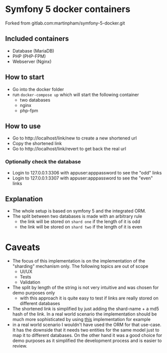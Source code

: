 # Symfony 5 docker containers
Forked from gitlab.com:martinpham/symfony-5-docker.git

## Included containers

- Database (MariaDB)
- PHP (PHP-FPM)
- Webserver (Nginx)

## How to start
- Go into the docker folder
- run `docker-compose up` which will start the following container
    - two databases
    - nginx
    - php-fpm
 
## How to use
- Go to http://localhost/link/new to create a new shortened url
- Copy the shortened link
- Go to http://localhost/link/revert to get back the real url

### Optionally check the database
- Login to 127.0.0.1:3306 with appuser:apppassword to see the "odd" links 
- Login to 127.0.0.1:3307 with appuser:apppassword to see the "even" links 

## Explanation
- The whole setup is based on symfony 5 and the integrated ORM.
- The split between two databases is made with an arbitrary rule
    - the link will be stored on `shard one` if the length of it is odd
    - the link will be stored on `shard two` if the length of it is even
    
# Caveats
- The focus of this implementation is on the implementation of the "sharding" mechanism only. The following topics are out of scope
    - UI/UX
    - Tests
    - Validation 
- The split by length of the string is not very intuitive and was chosen for demo purposes only
    - with this approach it is quite easy to test if links are really stored on different databases
- The shortened link is simplified by just adding the shard-name + a md5 hash of the link. In a real world scenario the implementation should be much more sophisticated by using [this](https://www.geeksforgeeks.org/how-to-design-a-tiny-url-or-url-shortener/) implementation for example 
- in a real world scenario I wouldn't have used the ORM for that use-case. It has the downside that it needs two entities for the same model just to map it to different databases. On the other hand it was a good choice for demo purposes as it simplified the development process and is easier to review.

